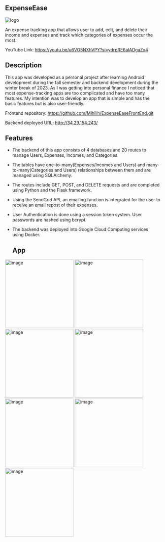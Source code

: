 ## ExpenseEase

![logo](https://github.com/Mihilih/ExpenseEaseBackEnd/assets/72967681/c98f96b6-2058-475d-82ae-cf99c59ecde6)

An expense tracking app that allows user to add, edit, and delete their income and expenses and track which categories of expenses occur the most.

YouTube Link: https://youtu.be/u6VO5NXhVPY?si=ydrpRE6aIADgaZx4 

## Description
This app was developed as a personal project after learning Android development during the fall semester and backend development during the winter break of 2023. As I was getting into personal finance I noticed that most expense-tracking apps are too complicated and have too many features. My intention was to develop an app that is simple and has the basic features but is also user-friendly.

Frontend repository: https://github.com/Mihilih/ExpenseEaseFrontEnd.git

Backend deployed URL: http://34.29.154.243/

## Features 
- The backend of this app consists of 4 databases and 20 routes to manage Users, Expenses, Incomes, and Categories.
- The tables have one-to-many(Expenses/Incomes and Users) and many-to-many(Categories and Users) relationships between them and are managed using SQLAlchemy.
- The routes include GET, POST, and DELETE requests and are completed using Python and the Flask framework.
- Using the SendGrid API, an emailing function is integrated for the user to receive an email repost of their expenses.
- User Authentication is done using a session token system. User passwords are hashed using bcrypt.
- The backend was deployed into Google Cloud Computing services using Docker.

  ## App

<img width="222" alt="image" src="https://github.com/Mihilih/ExpenseEaseFrontEnd/assets/72967681/33e7fa94-7179-46ad-a98d-2fee3ac15ae8"> 
<img width="222" alt="image" src="https://github.com/Mihilih/ExpenseEaseFrontEnd/assets/72967681/52a0124f-0a94-4944-a292-7b311ff5f819">
<img width="222" alt="image" src="https://github.com/Mihilih/ExpenseEaseFrontEnd/assets/72967681/c2ec4d2e-989e-44de-9f7e-530a64bb633a">
<img width="222" alt="image" src="https://github.com/Mihilih/ExpenseEaseFrontEnd/assets/72967681/75f40d5b-940d-4194-a571-911a49ed62d6">
<img width="222" alt="image" src="https://github.com/Mihilih/ExpenseEaseFrontEnd/assets/72967681/601d9506-93c7-4a43-b5a4-d6d876d4d314">
<img width="222" alt="image" src="https://github.com/Mihilih/ExpenseEaseFrontEnd/assets/72967681/cc4257a6-ef9c-4dc6-a46a-54b42fac1d06">
<img width="222" alt="image" src="https://github.com/Mihilih/ExpenseEaseFrontEnd/assets/72967681/086f9250-7504-44a6-83ce-480b9738cc4b">
